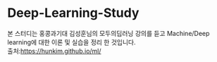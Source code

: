 # Deep-Learning-Study

본 스터디는 홍콩과기대 김성훈님의 모두의딥러닝 강의를 듣고 Machine/Deep learning에 대한 이론 및 실습을 정리 한 것입니다.<br>
출처:https://hunkim.github.io/ml/

